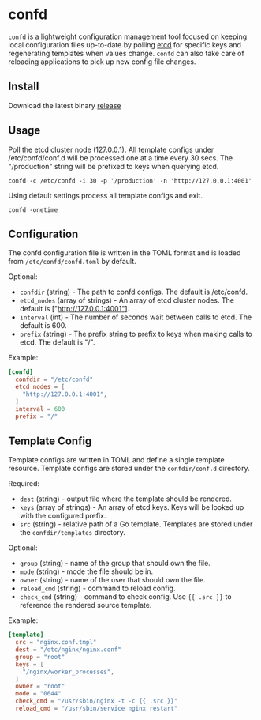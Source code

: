 # confd

`confd` is a lightweight configuration management tool focused on keeping local
configuration files up-to-date by polling [etcd](https://github.com/coreos/etcd)
for specific keys and regenerating templates when values change. `confd` can also
take care of reloading applications to pick up new config file changes.

## Install

Download the latest binary [release](https://github.com/kelseyhightower/confd/releases)

## Usage

Poll the etcd cluster node (127.0.0.1). All template configs under
/etc/confd/conf.d will be processed one at a time every 30 secs. The
"/production" string will be prefixed to keys when querying etcd.

```
confd -c /etc/confd -i 30 -p '/production' -n 'http://127.0.0.1:4001'
```

Using default settings process all template configs and exit.

```
confd -onetime
```

## Configuration

The confd configuration file is written in the TOML format and is loaded from
`/etc/confd/confd.toml` by default.

Optional:

* `confdir` (string) - The path to confd configs. The default is /etc/confd.
* `etcd_nodes` (array of strings) - An array of etcd cluster nodes. The default
  is ["http://127.0.0.1:4001"].
* `interval` (int) - The number of seconds wait between calls to etcd. The
  default is 600.
* `prefix` (string) - The prefix string to prefix to keys when making calls to
  etcd. The default is "/".

Example:

```TOML
[confd]
  confdir = "/etc/confd"
  etcd_nodes = [
    "http://127.0.0.1:4001",
  ]
  interval = 600
  prefix = "/"
```

## Template Config

Template configs are written in TOML and define a single template resource.
Template configs are stored under the `confdir/conf.d` directory.

Required:

* `dest` (string) - output file where the template should be rendered.
* `keys` (array of strings) - An array of etcd keys. Keys will be looked up
  with the configured prefix.
* `src` (string) - relative path of a Go template. Templates are stored under
  the `confdir/templates` directory.

Optional:

* `group` (string) - name of the group that should own the file.
* `mode` (string) - mode the file should be in.
* `owner` (string) - name of the user that should own the file.
* `reload_cmd` (string) - command to reload config.
* `check_cmd` (string) - command to check config. Use `{{ .src }}` to reference
  the rendered source template.

Example:

```TOML
[template]
  src = "nginx.conf.tmpl"
  dest = "/etc/nginx/nginx.conf"
  group = "root"
  keys = [
    "/nginx/worker_processes",
  ]
  owner = "root"
  mode = "0644"
  check_cmd = "/usr/sbin/nginx -t -c {{ .src }}"
  reload_cmd = "/usr/sbin/service nginx restart"
```


